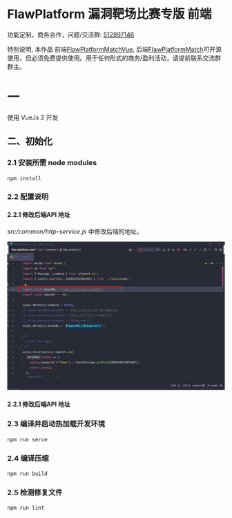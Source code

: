 # FlawPlatform 漏洞靶场比赛专版 前端

功能定制，商务合作，问题/交流群: [512897146](https://jq.qq.com/?_wv=1027&k=V2mVBvL3)

特别说明, 本作品 前端[FlawPlatformMatchVue](https://github.com/S2eTo/FlawPlatformMatchVue), 后端[FlawPlatformMatch](https://github.com/S2eTo/FlawPlatformMatch)可开源使用，但必须免费提供使用。用于任何形式的商务/盈利活动，请提前联系交流群群主。

# 一 

使用 VueJs 2 开发

## 二、初始化

### 2.1 安装所需 node modules
```
npm install
```

### 2.2 配置说明

#### 2.2.1 修改后端API 地址

*src/common/http-service.js* 中修改后端的地址。

![image-20220214140522576](./image-20220214140522576.png)

#### 2.2.1 修改后端API 地址


### 2.3 编译并启动热加载开发环境

```
npm run serve
```

### 2.4 编译压缩
```
npm run build
```

### 2.5 检测修复文件
```
npm run lint
```
